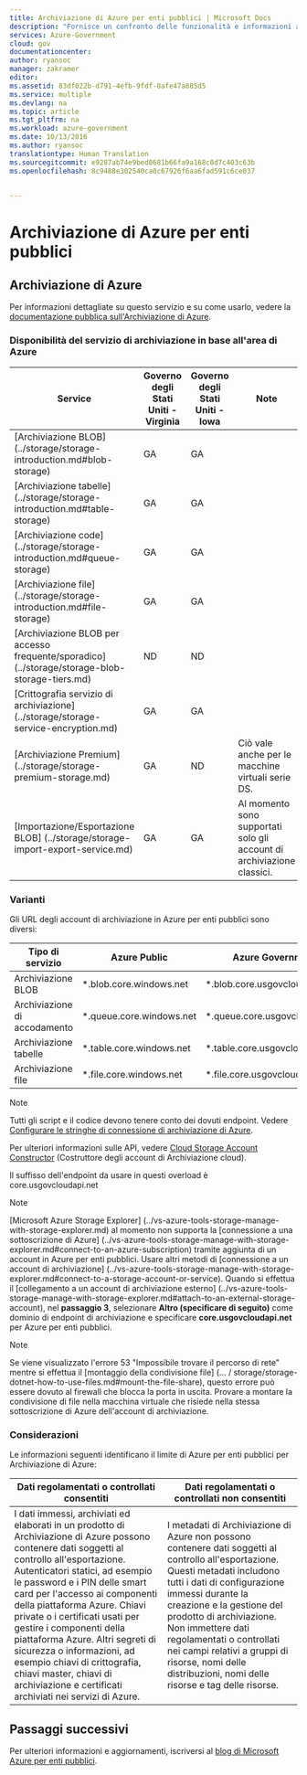```yaml
---
title: Archiviazione di Azure per enti pubblici | Microsoft Docs
description: "Fornisce un confronto delle funzionalità e informazioni aggiuntive sullo sviluppo di applicazioni per Azure Government"
services: Azure-Government
cloud: gov
documentationcenter: 
author: ryansoc
manager: zakramer
editor: 
ms.assetid: 83df022b-d791-4efb-9fdf-8afe47a885d5
ms.service: multiple
ms.devlang: na
ms.topic: article
ms.tgt_pltfrm: na
ms.workload: azure-government
ms.date: 10/13/2016
ms.author: ryansoc
translationtype: Human Translation
ms.sourcegitcommit: e9287ab74e9bed8681b66fa9a168c8d7c403c63b
ms.openlocfilehash: 8c9488e302540ca0c67926f6aa6fad591c6ce037


---
```

# <a name="azure-government-storage"></a>Archiviazione di Azure per enti pubblici
## <a name="azure-storage"></a>Archiviazione di Azure
Per informazioni dettagliate su questo servizio e su come usarlo, vedere la [documentazione pubblica sull'Archiviazione di Azure](../storage/index.md).

### <a name="storage-service-availability-by-azure-government-region"></a>Disponibilità del servizio di archiviazione in base all'area di Azure

| Service | Governo degli Stati Uniti - Virginia | Governo degli Stati Uniti - Iowa | Note
| --- | --- | --- | --- |
| [Archiviazione BLOB] (../storage/storage-introduction.md#blob-storage) |GA |GA |
| [Archiviazione tabelle] (../storage/storage-introduction.md#table-storage) |GA  |GA |
| [Archiviazione code] (../storage/storage-introduction.md#queue-storage) |GA | GA |
| [Archiviazione file] (../storage/storage-introduction.md#file-storage) |GA |GA |
| [Archiviazione BLOB per accesso frequente/sporadico] (../storage/storage-blob-storage-tiers.md) |ND |ND |
| [Crittografia servizio di archiviazione] (../storage/storage-service-encryption.md) |GA |GA |
| [Archiviazione Premium] (../storage/storage-premium-storage.md) |GA |ND | Ciò vale anche per le macchine virtuali serie DS. |
| [Importazione/Esportazione BLOB] (../storage/storage-import-export-service.md) |GA |GA | Al momento sono supportati solo gli account di archiviazione classici. |

### <a name="variations"></a>Varianti
Gli URL degli account di archiviazione in Azure per enti pubblici sono diversi:

| Tipo di servizio | Azure Public | Azure Government |
| --- | --- | --- |
| Archiviazione BLOB |*.blob.core.windows.net |*.blob.core.usgovcloudapi.net |
| Archiviazione di accodamento |*.queue.core.windows.net |*.queue.core.usgovcloudapi.net |
| Archiviazione tabelle |*.table.core.windows.net |*.table.core.usgovcloudapi.net |
| Archiviazione file |*.file.core.windows.net |*.file.core.usgovcloudapi.net | 

> [!NOTE]
> Tutti gli script e il codice devono tenere conto dei dovuti endpoint.  Vedere [Configurare le stringhe di connessione di archiviazione di Azure](../storage/storage-configure-connection-string.md). 
>
>

Per ulteriori informazioni sulle API, vedere <a href="https://msdn.microsoft.com/en-us/library/azure/mt616540.aspx">Cloud Storage Account Constructor</a> (Costruttore degli account di Archiviazione cloud).

Il suffisso dell'endpoint da usare in questi overload è core.usgovcloudapi.net

> [!NOTE]
> [Microsoft Azure Storage Explorer] (../vs-azure-tools-storage-manage-with-storage-explorer.md) al momento non supporta la [connessione a una sottoscrizione di Azure] (../vs-azure-tools-storage-manage-with-storage-explorer.md#connect-to-an-azure-subscription) tramite aggiunta di un account in Azure per enti pubblici. Usare altri metodi di [connessione a un account di archiviazione] (../vs-azure-tools-storage-manage-with-storage-explorer.md#connect-to-a-storage-account-or-service).
Quando si effettua il [collegamento a un account di archiviazione esterno] (../vs-azure-tools-storage-manage-with-storage-explorer.md#attach-to-an-external-storage-account), nel **passaggio 3**, selezionare **Altro (specificare di seguito)** come dominio di endpoint di archiviazione e specificare **core.usgovcloudapi.net** per Azure per enti pubblici.
>
>

> [!NOTE]
> Se viene visualizzato l'errore 53 "Impossibile trovare il percorso di rete" mentre si effettua il [montaggio della condivisione file] (... / storage/storage-dotnet-how-to-use-files.md#mount-the-file-share), questo errore può essere dovuto al firewall che blocca la porta in uscita. Provare a montare la condivisione di file nella macchina virtuale che risiede nella stessa sottoscrizione di Azure dell'account di archiviazione.
>
>

### <a name="considerations"></a>Considerazioni
Le informazioni seguenti identificano il limite di Azure per enti pubblici per Archiviazione di Azure:

| Dati regolamentati o controllati consentiti | Dati regolamentati o controllati non consentiti |
| --- | --- |
| I dati immessi, archiviati ed elaborati in un prodotto di Archiviazione di Azure possono contenere dati soggetti al controllo all'esportazione. Autenticatori statici, ad esempio le password e i PIN delle smart card per l'accesso ai componenti della piattaforma Azure. Chiavi private o i certificati usati per gestire i componenti della piattaforma Azure. Altri segreti di sicurezza o informazioni, ad esempio chiavi di crittografia, chiavi master, chiavi di archiviazione e certificati archiviati nei servizi di Azure. |I metadati di Archiviazione di Azure non possono contenere dati soggetti al controllo all'esportazione. Questi metadati includono tutti i dati di configurazione immessi durante la creazione e la gestione del prodotto di archiviazione.  Non immettere dati regolamentati o controllati nei campi relativi a gruppi di risorse, nomi delle distribuzioni, nomi delle risorse e tag delle risorse. |

## <a name="next-steps"></a>Passaggi successivi
Per ulteriori informazioni e aggiornamenti, iscriversi al <a href="https://blogs.msdn.microsoft.com/azuregov/">blog di Microsoft Azure per enti pubblici</a>.



<!--HONumber=Dec16_HO3-->


